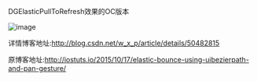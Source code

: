 DGElasticPullToRefresh效果的OC版本

![image](https://github.com/wxp2012/ElasticViewAnimation/blob/master/AnimationGif.gif)

详情博客地址:http://blog.csdn.net/w_x_p/article/details/50482815

原博客地址:http://iostuts.io/2015/10/17/elastic-bounce-using-uibezierpath-and-pan-gesture/
